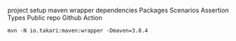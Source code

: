project setup 
maven wrapper 
dependencies 
Packages
Scenarios
Assertion Types
Public repo
Github Action 



````
mvn -N io.takari:maven:wrapper -Dmaven=3.8.4
````